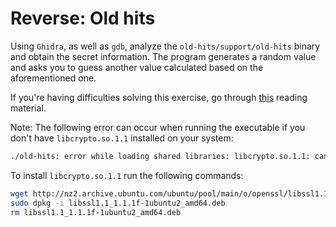 # Reverse: Old hits

Using `Ghidra`, as well as `gdb`, analyze the `old-hits/support/old-hits` binary and obtain the secret information.
The program generates a random value and asks you to guess another value calculated based on the aforementioned one.

If you're having difficulties solving this exercise, go through [this](../../../guides/ghidra-tutorial/README.md#ghidra-tutorial-decompiling) reading material.

Note: The following error can occur when running the executable if you don't have `libcrypto.so.1.1` installed on your system:

```bash
./old-hits: error while loading shared libraries: libcrypto.so.1.1: cannot open shared object file: No such file or directory
```

To install `libcrypto.so.1.1` run the following commands:

```bash
wget http://nz2.archive.ubuntu.com/ubuntu/pool/main/o/openssl/libssl1.1_1.1.1f-1ubuntu2_amd64.deb
sudo dpkg -i libssl1.1_1.1.1f-1ubuntu2_amd64.deb
rm libssl1.1_1.1.1f-1ubuntu2_amd64.deb
```
